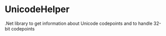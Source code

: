 # UnicodeHelper
.Net library to get information about Unicode codepoints and to handle 32-bit codepoints
